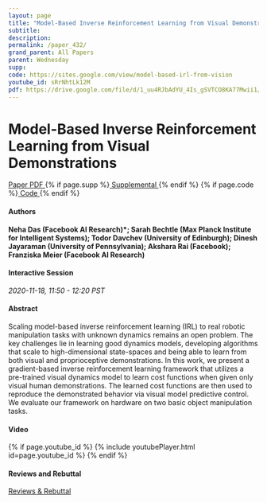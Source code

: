 ```yaml
---
layout: page
title: "Model-Based Inverse Reinforcement Learning from Visual Demonstrations"
subtitle: 
description:
permalink: /paper_432/
grand_parent: All Papers
parent: Wednesday
supp: 
code: https://sites.google.com/view/model-based-irl-from-vision
youtube_id: sRrNhtLk12M
pdf: https://drive.google.com/file/d/1_uu4RJbAdYU_4Is_gSVTCO8KA77Mwii1/view
---
```


# Model-Based Inverse Reinforcement Learning from Visual Demonstrations

<a href="https://drive.google.com/file/d/1_uu4RJbAdYU_4Is_gSVTCO8KA77Mwii1/view" target="_blank" rel="noopener noreferrer" class="btn btn-blue"><i class="fa fa-file-text-o" aria-hidden="true"></i> Paper PDF </a> {% if page.supp %}<a href="" target="_blank" rel="noopener noreferrer" class="btn btn-green"><i class="fa fa-file-text-o" aria-hidden="true"></i> Supplemental </a>{% endif %} {% if page.code %}<a href="https://sites.google.com/view/model-based-irl-from-vision" target="_blank" rel="noopener noreferrer" class="btn"><i class="fa fa-github" aria-hidden="true"></i> Code </a>{% endif %} 

#### Authors
**Neha Das (Facebook AI Research)*; Sarah Bechtle (Max Planck Institute for Intelligent Systems); Todor Davchev (University of Edinburgh); Dinesh Jayaraman (University of Pennsylvania); Akshara Rai (Facebook); Franziska Meier (Facebook AI Research)**

#### Interactive Session
*2020-11-18, 11:50 - 12:20 PST* 

#### Abstract
Scaling model-based inverse reinforcement learning (IRL) to real robotic manipulation tasks with unknown dynamics remains an open problem. The key challenges lie in learning good dynamics models, developing algorithms that scale to high-dimensional state-spaces and being able to learn from both visual and proprioceptive demonstrations. In this work, we present a gradient-based inverse reinforcement learning framework that utilizes a pre-trained visual dynamics model to learn cost functions when given only visual human demonstrations. The learned cost functions are then used to reproduce the demonstrated behavior via visual model predictive control. We evaluate our framework on hardware on two basic object manipulation tasks.

#### Video
{% if page.youtube_id %}
{% include youtubePlayer.html id=page.youtube_id %}
{% endif %}

#### Reviews and Rebuttal
<a href="https://drive.google.com/file/d/1lKgVptkQDyzos24CTZVeHwOQE0-Zx1Gi/view" target="_blank" rel="noopener noreferrer" class="btn btn-purple"><i class="fa fa-pencil-square-o" aria-hidden="true"></i> Reviews & Rebuttal </a>

